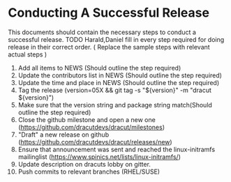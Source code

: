 # Conducting A Successful Release
This documents should contain the necessary steps to conduct a successful release.
TODO Harald,Daniel fill in every step required for doing release in their correct order.
( Replace the sample steps with relevant actual steps ) 

1. Add all items to NEWS (Should outline the step required)
2. Update the contributors list in NEWS (Should outline the step required)
3. Update the time and place in NEWS (Should outline the step required)
4. Tag the release (version=05X && git tag -s "${version}" -m "dracut ${version}")
5. Make sure that the version string and package string match(Should outline the step required)
6. Close the github milestone and open a new one (https://github.com/dracutdevs/dracut/milestones)
7. "Draft" a new release on github (https://github.com/dracutdevs/dracut/releases/new)
8. Ensure that announcement was sent and reached the linux-initramfs mailinglist (https://www.spinics.net/lists/linux-initramfs/)
9. Update description on dracuts lobby on gitter.
9. Push commits to relevant branches (RHEL/SUSE)
